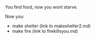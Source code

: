 You find food, now you wont starve.

Now you:
- make shelter (link to makeshelter2.md)
- make fire (link to firekillsyou.md)
